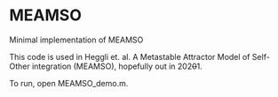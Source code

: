 # MEAMSO
 Minimal implementation of MEAMSO
 
 This code is used in Heggli et. al. A Metastable Attractor Model of
Self-Other integration (MEAMSO), hopefully out in 202~~0~~1.

To run, open MEAMSO_demo.m.
